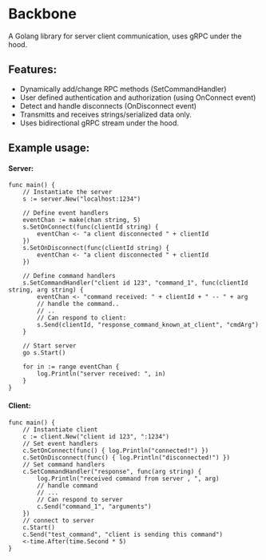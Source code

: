 # Backbone
A Golang library for server client communication, uses gRPC under the hood.
## Features:
- Dynamically add/change RPC methods (SetCommandHandler)
- User defined authentication and authorization (using OnConnect event)
- Detect and handle disconnects (OnDisconnect event)
- Transmitts and receives strings/serialized data only.
- Uses bidirectional gRPC stream under the hood.

## Example usage:

#### Server:
```golang
func main() {
    // Instantiate the server
    s := server.New("localhost:1234")

    // Define event handlers
    eventChan := make(chan string, 5)
    s.SetOnConnect(func(clientId string) {
        eventChan <- "a client disconnected " + clientId
    })
    s.SetOnDisconnect(func(clientId string) {
        eventChan <- "a client disconnected " + clientId
    })
    
    // Define command handlers
    s.SetCommandHandler("client id 123", "command_1", func(clientId string, arg string) {
        eventChan <- "command received: " + clientId + " -- " + arg
        // handle the command..
        // ..
        // Can respond to client:
        s.Send(clientId, "response_command_known_at_client", "cmdArg")
    }
    
    // Start server
    go s.Start()

    for in := range eventChan {
        log.Println("server received: ", in)
    }
}
```

#### Client:
```golang
func main() {
    // Instantiate client
    c := client.New("client id 123", ":1234")
    // Set event handlers
    c.SetOnConnect(func() { log.Println("connected!") })
    c.SetOnDisconnect(func() { log.Println("disconnected!") })
    // Set command handlers
    c.SetCommandHandler("response", func(arg string) {
        log.Println("received command from server , ", arg)
        // handle command
        // ...
        // Can respond to server
        c.Send("command_1", "arguments")
    })
    // connect to server
    c.Start()
    c.Send("test_command", "client is sending this command")
    <-time.After(time.Second * 5)
}
```